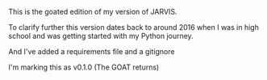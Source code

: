 This is the goated edition of my version of JARVIS.

To clarify further this version dates back to around 2016 when I was in high school and was getting started with my Python journey.

And I've added a requirements file and a gitignore

I'm marking this as v0.1.0 (The GOAT returns)